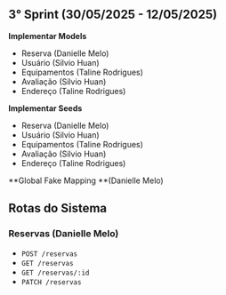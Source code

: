 ## 3° Sprint (30/05/2025 - 12/05/2025)
**Implementar Models**
- Reserva (Danielle Melo)
- Usuário (Silvio Huan)
- Equipamentos (Taline Rodrigues)
- Avaliação (Silvio Huan)
- Endereço (Taline Rodrigues)

**Implementar Seeds**
- Reserva (Danielle Melo)
- Usuário (Silvio Huan)
- Equipamentos (Taline Rodrigues)
- Avaliação (Silvio Huan)
- Endereço (Taline Rodrigues)

**Global Fake Mapping **(Danielle Melo)

## Rotas do Sistema
### Reservas (Danielle Melo)
- `POST /reservas`
- `GET /reservas`
- `GET /reservas/:id`
- `PATCH /reservas`

    


